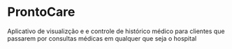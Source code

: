 # ProntoCare

Aplicativo de visualizção e e controle de histórico médico para clientes que passarem por consultas médicas em qualquer que seja o hospital 
